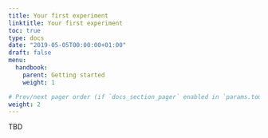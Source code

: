 ```yaml
---
title: Your first experiment
linktitle: Your first experiment
toc: true
type: docs
date: "2019-05-05T00:00:00+01:00"
draft: false
menu: 
  handbook:
    parent: Getting started
    weight: 1

# Prev/next pager order (if `docs_section_pager` enabled in `params.toml`)
weight: 2
---
```


TBD
